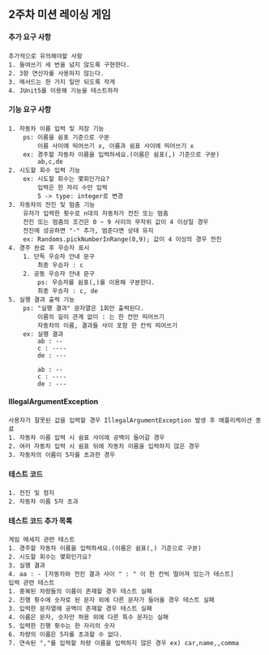 ## 2주차 미션 레이싱 게임

#### 추가 요구 사항

    추가적으로 유의해야할 사항
    1. 들여쓰기 세 번을 넘지 않도록 구현한다.
    2. 3항 연산자를 사용하지 않는다.
    3. 메서드는 한 가지 일만 되도록 작게
    4. JUnit5를 이용해 기능을 테스트하자

#### 기능 요구 사항

    1. 자동차 이름 입력 및 저장 기능
        ps: 이름을 쉼표 기준으로 구분
            이름 사이에 띄어쓰기 x, 이름과 쉼표 사이에 띄어쓰기 x
        ex: 경주할 자동차 이름을 입력하세요.(이름은 쉼표(,) 기준으로 구분)
            ab,c,de
    2. 시도할 회수 입력 기능
        ex: 시도할 회수는 몇회인가요?
            입력은 한 자리 수만 입력
            5 -> type: integer로 변경
    3. 자동차의 전진 및 멈춤 기능
        유저가 입력한 횟수로 n대의 자동차가 전진 또는 멈춤
        전진 또는 멈춤의 조건은 0 ~ 9 사이의 무작위 값이 4 이상일 경우
        전진에 성공하면 "-" 추가, 멈춘다면 상태 유지
        ex: Randoms.pickNumberInRange(0,9); 값이 4 이상의 경우 전진
    4. 경주 완료 후 우승자 표시
        1. 단독 우승자 안내 문구
            최종 우승자 : c
        2. 공동 우승자 안내 문구
            ps: 우승자를 쉼표(,)를 이용해 구분한다.
            최종 우승자 : c, de
    5. 실행 결과 출력 기능
        ps: "실행 결과" 문자열은 1회만 출력된다.
            이름의 길이 관계 없이 : 는 한 칸만 띄어쓰기
            자동차의 이름, 결과들 사이 포함 한 칸씩 띄어쓰기
        ex: 실행 결과
            ab : --
            c : ----
            de : ---
    
            ab : --
            c : ----
            de : ---

#### IllegalArgumentException

    사용자가 잘못된 값을 입력할 경우 IllegalArgumentException 발생 후 애플리케이션 종료
    1. 자동차 이름 입력 시 쉼표 사이에 공백이 들어갈 경우
    2. 여러 자동차 입력 시 쉼표 뒤에 자동차 이름을 입력하지 않은 경우
    3. 자동차의 이름이 5자를 초과한 경우

#### 테스트 코드

    1. 전진 및 정지
    2. 자동차 이름 5자 초과

#### 테스트 코드 추가 목록

    게임 메세지 관련 테스트
    1. 경주할 자동차 이름을 입력하세요.(이름은 쉼표(,) 기준으로 구분)
    2. 시도할 회수는 몇회인가요?
    3. 실행 결과
    4. aa : - [자동차와 전진 결과 사이 " : " 이 한 칸씩 떨어져 있는가 테스트]
    입력 관련 테스트
    1. 중복된 차량들의 이름이 존재할 경우 테스트 실패
    2. 진행 횟수에 숫자로 된 문자 외에 다른 문자가 들어올 경우 테스트 실패
    3. 입력한 문자열에 공백이 존재할 경우 테스트 실패
    4. 이름은 문자, 숫자만 허용 외에 다른 특수 문자는 실패
    5. 입력한 진행 횟수는 한 자리의 숫자
    6. 차량의 이름은 5자를 초과할 수 없다.
    7. 연속된 ","를 입력할 차량 이름을 입력하지 않은 경우 ex) car,name,,comma
